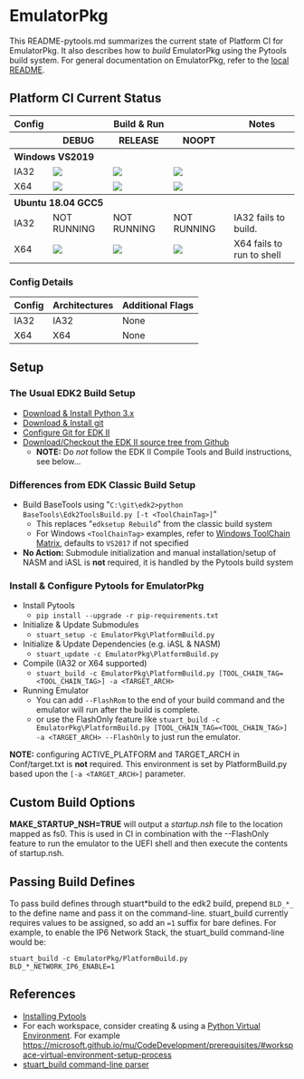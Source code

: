 # EmulatorPkg

This README-pytools.md summarizes the current state of Platform CI for EmulatorPkg.
It also describes how to _build_ EmulatorPkg using the Pytools build system.
For general documentation on EmulatorPkg, refer to the [local README](./README).

## Platform CI Current Status

<table>
  <tr>
    <th>Config</th>
    <th colspan="3">Build & Run</th>
    <th>Notes</th>
  </tr>
  <tr>
    <th></th>
    <th>DEBUG</th>
    <th>RELEASE</th>
    <th>NOOPT</th>
    <th></th>
  </tr>
  <tr>
    <th colspan="5" align="left">
    Windows VS2019
    </th>
  </tr>
  <tr>
    <td>IA32</td>
    <td>
      <a  href="https://dev.azure.com/tianocore/edk2-ci-play/_build/latest?definitionId=40&branchName=master">
      <img src="https://dev.azure.com/tianocore/edk2-ci-play/_apis/build/status/EmulatorPkg/EmulatorPkg%20Windows%20VS2019?branchName=master&jobName=Platform_CI&configuration=Platform_CI%20EmulatorPkg_IA32_DEBUG"/></a>
    </td>
    <td>
      <a  href="https://dev.azure.com/tianocore/edk2-ci-play/_build/latest?definitionId=40&branchName=master">
      <img src="https://dev.azure.com/tianocore/edk2-ci-play/_apis/build/status/EmulatorPkg/EmulatorPkg%20Windows%20VS2019?branchName=master&jobName=Platform_CI&configuration=Platform_CI%20EmulatorPkg_IA32_RELEASE"/></a>
    </td>
    <td>
      <a  href="https://dev.azure.com/tianocore/edk2-ci-play/_build/latest?definitionId=40&branchName=master">
      <img src="https://dev.azure.com/tianocore/edk2-ci-play/_apis/build/status/EmulatorPkg/EmulatorPkg%20Windows%20VS2019?branchName=master&jobName=Platform_CI&configuration=Platform_CI%20EmulatorPkg_IA32_NOOPT"/></a>
    </td>
    <td></td>
  </tr>
  <tr>
    <td>X64</td>
    <td>
      <a  href="https://dev.azure.com/tianocore/edk2-ci-play/_build/latest?definitionId=39&branchName=master">
      <img src="https://dev.azure.com/tianocore/edk2-ci-play/_apis/build/status/EmulatorPkg/EmulatorPkg%20Ubuntu%20GCC5?branchName=master&jobName=Platform_CI&configuration=Platform_CI%20EmulatorPkg_X64_DEBUG"/></a>
    </td>
    <td>
      <a  href="https://dev.azure.com/tianocore/edk2-ci-play/_build/latest?definitionId=39&branchName=master">
      <img src="https://dev.azure.com/tianocore/edk2-ci-play/_apis/build/status/EmulatorPkg/EmulatorPkg%20Ubuntu%20GCC5?branchName=master&jobName=Platform_CI&configuration=Platform_CI%20EmulatorPkg_X64_RELEASE"/></a>
    </td>
    <td>
      <a  href="https://dev.azure.com/tianocore/edk2-ci-play/_build/latest?definitionId=39&branchName=master">
      <img src="https://dev.azure.com/tianocore/edk2-ci-play/_apis/build/status/EmulatorPkg/EmulatorPkg%20Ubuntu%20GCC5?branchName=master&jobName=Platform_CI&configuration=Platform_CI%20EmulatorPkg_X64_NOOPT"/></a>
    </td>
    <td></td>
  </tr>
  <tr>
    <th colspan="5" align="left">
    Ubuntu 18.04 GCC5
    </th>
  </tr>
  <tr>
    <td>IA32</td>
    <td>
      NOT RUNNING
    </td>
    <td>
      NOT RUNNING
    </td>
    <td>
      NOT RUNNING
    </td>
    <td>IA32 fails to build.</td>
  </tr>
  <tr>
    <td>X64</td>
    <td>
      <a  href="https://dev.azure.com/tianocore/edk2-ci-play/_build/latest?definitionId=39&branchName=master">
      <img src="https://dev.azure.com/tianocore/edk2-ci-play/_apis/build/status/EmulatorPkg/EmulatorPkg%20Ubuntu%20GCC5?branchName=master&jobName=Platform_CI&configuration=Platform_CI%20EmulatorPkg_X64_DEBUG"/></a>
    </td>
    <td>
      <a  href="https://dev.azure.com/tianocore/edk2-ci-play/_build/latest?definitionId=39&branchName=master">
      <img src="https://dev.azure.com/tianocore/edk2-ci-play/_apis/build/status/EmulatorPkg/EmulatorPkg%20Ubuntu%20GCC5?branchName=master&jobName=Platform_CI&configuration=Platform_CI%20EmulatorPkg_X64_RELEASE"/></a>
    </td>
    <td>
      <a  href="https://dev.azure.com/tianocore/edk2-ci-play/_build/latest?definitionId=39&branchName=master">
      <img src="https://dev.azure.com/tianocore/edk2-ci-play/_apis/build/status/EmulatorPkg/EmulatorPkg%20Ubuntu%20GCC5?branchName=master&jobName=Platform_CI&configuration=Platform_CI%20EmulatorPkg_X64_NOOPT"/></a>
    </td>
    <td>X64 fails to run to shell</td>
  </tr>
</table>

### Config Details

| Config       | Architectures      |Additional Flags |
| :----        | :-----             | :----           |
| IA32         | IA32               | None            |
| X64          | X64                | None            |

## Setup

### The Usual EDK2 Build Setup

- [Download & Install Python 3.x](https://www.python.org/downloads/)
- [Download & Install git](https://git-scm.com/download/)
- [Configure Git for EDK II](https://github.com/tianocore/tianocore.github.io/wiki/Windows-systems#github-help)
- [Download/Checkout the EDK II source tree from Github](https://github.com/tianocore/tianocore.github.io/wiki/Windows-systems#download)
  - **NOTE:** Do _not_ follow the EDK II Compile Tools and Build instructions, see below...

### Differences from EDK Classic Build Setup

- Build BaseTools using "`C:\git\edk2>python BaseTools\Edk2ToolsBuild.py [-t <ToolChainTag>]`"
  - This replaces "`edksetup Rebuild`" from the classic build system
  - For Windows `<ToolChainTag>` examples, refer to [Windows ToolChain Matrix](https://github.com/tianocore/tianocore.github.io/wiki/Windows-systems-ToolChain-Matrix), defaults to `VS2017` if not specified
- **No Action:** Submodule initialization and manual installation/setup of NASM and iASL is **not** required, it is handled by the Pytools build system

### Install & Configure Pytools for EmulatorPkg

- Install Pytools
  - `pip install --upgrade -r pip-requirements.txt`
- Initialize & Update Submodules
  - `stuart_setup -c EmulatorPkg\PlatformBuild.py`
- Initialize & Update Dependencies (e.g. iASL & NASM)
  - `stuart_update -c EmulatorPkg\PlatformBuild.py`
- Compile (IA32 or X64 supported)
  - `stuart_build -c EmulatorPkg\PlatformBuild.py [TOOL_CHAIN_TAG=<TOOL_CHAIN_TAG>] -a <TARGET_ARCH>`
- Running Emulator
  - You can add `--FlashRom` to the end of your build command and the emulator will run after the build is complete.
  - or use the FlashOnly feature like `stuart_build -c EmulatorPkg\PlatformBuild.py [TOOL_CHAIN_TAG=<TOOL_CHAIN_TAG>] -a <TARGET_ARCH> --FlashOnly` to just run the emulator.

**NOTE:** configuring ACTIVE_PLATFORM and TARGET_ARCH in Conf/target.txt is __not__ required. This environment is set by PlatformBuild.py based upon the `[-a <TARGET_ARCH>]` parameter.

## Custom Build Options

**MAKE_STARTUP_NSH=TRUE** will output a _startup.nsh_ file to the location mapped as fs0. This is used in CI in combination with the --FlashOnly feature to run the emulator to the UEFI shell and then execute the contents of startup.nsh.

## Passing Build Defines

To pass build defines through stuart*build to the edk2 build, prepend `BLD_*_` to the define name and pass it on the command-line. stuart_build currently requires values to be assigned, so add an `=1` suffix for bare defines.
For example, to enable the IP6 Network Stack, the stuart_build command-line would be:

`stuart_build -c EmulatorPkg/PlatformBuild.py BLD_*_NETWORK_IP6_ENABLE=1`

## References

- [Installing Pytools](https://github.com/tianocore/edk2-pytool-extensions/blob/master/docs/using.md#installing)
- For each workspace, consider creating & using a [Python Virtual Environment](https://docs.python.org/3/library/venv.html). For example <https://microsoft.github.io/mu/CodeDevelopment/prerequisites/#workspace-virtual-environment-setup-process>
- [stuart_build command-line parser](https://github.com/tianocore/edk2-pytool-extensions/blob/56f6a7aee09995c2f22da4765e8b0a29c1cbf5de/edk2toolext/edk2_invocable.py#L109)
